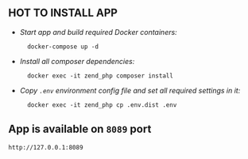 
**HOT TO INSTALL APP**
--
     
* *Start app and build required Docker containers:*

        docker-compose up -d
      
* *Install all composer dependencies:*

        docker exec -it zend_php composer install
        
* *Copy ``.env`` environment config file and set all required settings in it:*

        docker exec -it zend_php cp .env.dist .env


App is available on ``8089`` port
--
    http://127.0.0.1:8089